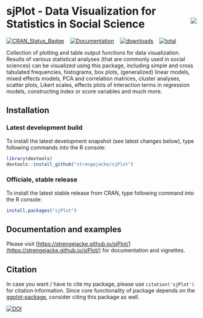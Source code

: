 # sjPlot - Data Visualization for Statistics in Social Science <img src="man/figures/logo.png" align="right" />

[![CRAN_Status_Badge](http://www.r-pkg.org/badges/version/sjPlot)](https://cran.r-project.org/package=sjPlot) &#160;&#160; [![Documentation](https://img.shields.io/badge/documentation-sjPlot-orange.svg?colorB=E91E63)](https://strengejacke.github.io/sjPlot/) &#160;&#160; [![downloads](https://cranlogs.r-pkg.org/badges/sjPlot)](https://cranlogs.r-pkg.org/)
&#160;&#160; [![total](https://cranlogs.r-pkg.org/badges/grand-total/sjPlot)](https://cranlogs.r-pkg.org/)


Collection of plotting and table output functions for data visualization. Results of various statistical analyses (that are commonly used in social sciences) can be visualized using this package, including simple and cross tabulated frequencies, histograms, box plots, (generalized) linear models, mixed effects models, PCA and correlation matrices, cluster analyses, scatter plots, Likert scales, effects plots of interaction terms in regression models, constructing index or score variables and much more.

## Installation

### Latest development build

To install the latest development snapshot (see latest changes below), type following commands into the R console:

```r
library(devtools)
devtools::install_github("strengejacke/sjPlot")
```

### Officiale, stable release

To install the latest stable release from CRAN, type following command into the R console:

```r
install.packages("sjPlot")
```

## Documentation and examples

Please visit [https://strengejacke.github.io/sjPlot/](https://strengejacke.github.io/sjPlot/) for documentation and vignettes.

## Citation

In case you want / have to cite my package, please use `citation('sjPlot')` for citation information. Since core functionality of package depends on the [ggplot-package](https://cran.r-project.org/package=ggplot2), consider citing this package as well.

[![DOI](https://zenodo.org/badge/DOI/10.5281/zenodo.1308157.svg)](https://doi.org/10.5281/zenodo.1308157)
